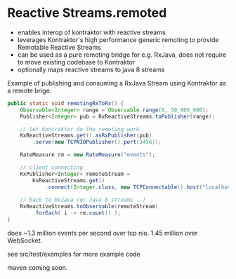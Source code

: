 # Reactive Streams.remoted

* enables interop of kontraktor with reactive streams
* leverages Kontraktor's high performance generic remoting to provide Remotable Reactive Streams
* can be used as a pure remoting bridge for e.g. RxJava, does not require to move existing codebase to Kontraktor
* optionally maps reactive streams to java 8 streams

Example of publishing and consuming a RxJava Stream using Kontraktor as a remote brige.

```java
public static void remotingRxToRx() {
    Observable<Integer> range = Observable.range(0, 50_000_000);
    Publisher<Integer> pub = RxReactiveStreams.toPublisher(range);

    // let kontraktor do the remoting work
    KxReactiveStreams.get().asRxPublisher(pub)
        .serve(new TCPNIOPublisher().port(3456));

    RateMeasure rm = new RateMeasure("events");

    // client connecting
    KxPublisher<Integer> remoteStream =
        KxReactiveStreams.get()
            .connect(Integer.class, new TCPConnectable().host("localhost").port(3456));
    
    // back to RxJava (or Java 8 streams ..)
    RxReactiveStreams.toObservable(remoteStream)
        .forEach( i -> rm.count() );
}
```

does ~1.3 million events per second over tcp nio. 1.45 million over WebSocket.

see src/test/examples for more example code

maven coming soon.
